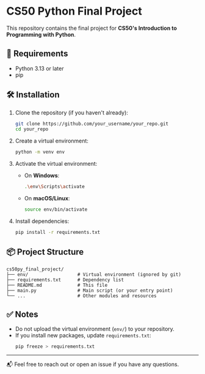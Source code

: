 # CS50 Python Final Project

This repository contains the final project for **CS50's Introduction to Programming with Python**.

## 🚀 Requirements

- Python 3.13 or later
- pip

## 🛠️ Installation

1. Clone the repository (if you haven't already):
   ```bash
   git clone https://github.com/your_username/your_repo.git
   cd your_repo
   ```

2. Create a virtual environment:
   ```bash
   python -m venv env
   ```

3. Activate the virtual environment:

   - On **Windows**:
     ```bash
     .\env\Scripts\activate
     ```

   - On **macOS/Linux**:
     ```bash
     source env/bin/activate
     ```

4. Install dependencies:
   ```bash
   pip install -r requirements.txt
   ```

## 📦 Project Structure

```
cs50py_final_project/
├── env/                  # Virtual environment (ignored by git)
├── requirements.txt      # Dependency list
├── README.md             # This file
├── main.py               # Main script (or your entry point)
└── ...                   # Other modules and resources
```

## ✅ Notes

- Do not upload the virtual environment (`env/`) to your repository.
- If you install new packages, update `requirements.txt`:
  ```bash
  pip freeze > requirements.txt
  ```

---

📬 Feel free to reach out or open an issue if you have any questions.